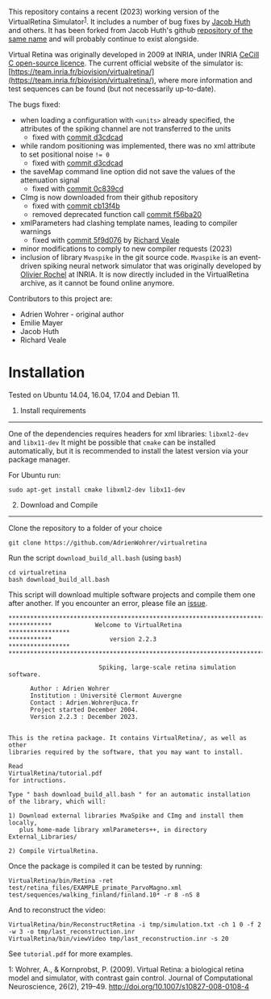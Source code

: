 This repository contains a recent (2023) working version of the VirtualRetina Simulator<sup>[1](#1)</sup>. It includes a number of bug fixes by [Jacob Huth](https://github.com/jahuth) and others. It has been forked from Jacob Huth's github [repository of the same name](https://github.com/jahuth/virtualretina) and will probably continue to exist alongside.


Virtual Retina was originally developed in 2009 at INRIA, under INRIA [CeCill C open-source licence](http://www.cecill.info/licences/Licence_CeCILL-C_V1-en.html). The current official website of the simulator is: [https://team.inria.fr/biovision/virtualretina/](https://team.inria.fr/biovision/virtualretina/), where more information and test sequences can be found (but not necessarily up-to-date).


The bugs fixed:

 - when loading a configuration with `<units>` already specified, the attributes of the spiking channel are not transferred to the units
 	+ fixed with [commit d3cdcad](https://github.com/jahuth/virtualretina/commit/d3cdcad73330fbb69dea87ebce37478830f4f83e)
 - while random positioning was implemented, there was no xml attribute to set positional noise `!= 0`
 	+ fixed with [commit d3cdcad](https://github.com/jahuth/virtualretina/commit/d3cdcad73330fbb69dea87ebce37478830f4f83e)
 - the saveMap command line option did not save the values of the attenuation signal
 	+ fixed with [commit 0c839cd](https://github.com/jahuth/virtualretina/commit/0c839cda66681529899efff16a3e4d2e3ebc0cec)
 - CImg is now downloaded from their github repository
 	+ fixed with [commit cb13f4b](https://github.com/jahuth/virtualretina/commit/cb13f4b8c7a93bc3d7a6d686b284b8ea3eb35391)
 	+ removed deprecated function call [commit f56ba20](https://github.com/jahuth/virtualretina/commit/f56ba203c1d7fe768cc27ed39aabb0610f07aa3d)
 - xmlParameters had clashing template names, leading to compiler warnings
	+ fixed with [commit 5f9d076](https://github.com/jahuth/virtualretina/commit/5f9d0763e224276ccb53ec80583102594419025e) by [Richard Veale](https://github.com/flyingfalling)
 - minor modifications to comply to new compiler requests (2023)
 - inclusion of library `Mvaspike` in the git source code. `Mvaspike` is an event-driven spiking neural network simulator that was originally developed by [Olivier Rochel](https://sed-nge.inria.fr/team/olivierr/) at INRIA. It is now directly included in the VirtualRetina archive, as it cannot be found online anymore.
 
Contributors to this project are:

 * Adrien Wohrer - original author
 * Emilie Mayer
 * Jacob Huth
 * Richard Veale


Installation
============

Tested on Ubuntu 14.04, 16.04, 17.04 and Debian 11.

 1. Install requirements
---------------------------

One of the dependencies requires headers for xml libraries: `libxml2-dev` and `libx11-dev`
It might be possible that `cmake` can be installed automatically, but it is recommended to
install the latest version via your package manager.

For Ubuntu run:

```
sudo apt-get install cmake libxml2-dev libx11-dev
```


 2. Download and Compile
---------------------------

Clone the repository to a folder of your choice
```
git clone https://github.com/AdrienWohrer/virtualretina
```

Run the script `download_build_all.bash` (using `bash`)
```
cd virtualretina
bash download_build_all.bash
```

This script will download multiple software projects and compile them one after another.
If you encounter an error, please file an [issue](https://github.com/AdrienWohrer/virtualretina/issues).



```
*************************************************************************
************            Welcome to VirtualRetina        *****************
************                version 2.2.3               *****************
*************************************************************************

                         Spiking, large-scale retina simulation software.

      Author : Adrien Wohrer
      Institution : Université Clermont Auvergne
      Contact : Adrien.Wohrer@uca.fr
      Project started December 2004. 
      Version 2.2.3 : December 2023.


This is the retina package. It contains VirtualRetina/, as well as other
libraries required by the software, that you may want to install.

Read
VirtualRetina/tutorial.pdf
for intructions.

Type " bash download_build_all.bash " for an automatic installation
of the library, which will:

1) Download external libraries MvaSpike and CImg and install them locally,
   plus home-made library xmlParameters++, in directory External_Libraries/

2) Compile VirtualRetina.
```

Once the package is compiled it can be tested by running:

```
VirtualRetina/bin/Retina -ret test/retina_files/EXAMPLE_primate_ParvoMagno.xml test/sequences/walking_finland/finland.10* -r 8 -nS 8
```

And to reconstruct the video:

```
VirtualRetina/bin/ReconstructRetina -i tmp/simulation.txt -ch 1 0 -f 2 -w 3 -o tmp/last_reconstruction.inr
VirtualRetina/bin/viewVideo tmp/last_reconstruction.inr -s 20
```

See `tutorial.pdf` for more examples.


<a name="1">1</a>: Wohrer, A., & Kornprobst, P. (2009). Virtual Retina: a biological retina model and simulator, with contrast gain control. Journal of Computational Neuroscience, 26(2), 219–49. http://doi.org/10.1007/s10827-008-0108-4
